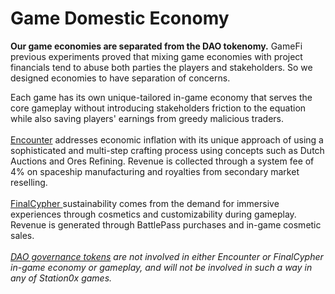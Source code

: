 # Game Domestic Economy

**Our game economies are separated from the DAO tokenomy.** GameFi previous experiments proved that mixing game economies with project financials tend to abuse both parties the players and stakeholders. So we designed economies to have separation of concerns.&#x20;

Each game has its own unique-tailored in-game economy that serves the core gameplay without introducing stakeholders friction to the equation while also saving players' earnings from greedy malicious traders. \
\
[Encounter](../games-and-technology/encounter/) addresses economic inflation with its unique approach of using a sophisticated and multi-step crafting process using concepts such as Dutch Auctions and Ores Refining. Revenue is collected through a system fee of 4% on spaceship manufacturing and royalties from secondary market reselling. \
\
[FinalCypher ](../games-and-technology/finalcypher/)sustainability comes from the demand for immersive experiences through cosmetics and customizability during gameplay. Revenue is generated through BattlePass purchases and in-game cosmetic sales. \
\
[_DAO governance tokens_](../governance/the-ecosystem.md) _are not involved in either Encounter or FinalCypher in-game economy or gameplay, and will not be involved in such a way in any of Station0x games._&#x20;
